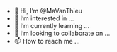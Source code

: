 - 👋 Hi, I’m @MaVanThieu
- 👀 I’m interested in ...
- 🌱 I’m currently learning ...
- 💞️ I’m looking to collaborate on ...
- 📫 How to reach me ...

<!---
MaVanThieu/MaVanThieu is a ✨ special ✨ repository because its `README.md` (this file) appears on your GitHub profile.
You can click the Preview link to take a look at your changes.
--->
